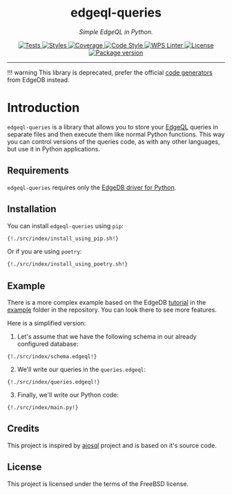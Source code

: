 <h1 align="center">edgeql-queries</h1>
<p align="center">
    <em>Simple EdgeQL in Python.</em>
</p>
<p align="center">
    <a href=https://github.com/nsidnev/edgeql-queries>
        <img src=https://github.com/nsidnev/edgeql-queries/workflows/Tests/badge.svg alt="Tests" />
    </a>
    <a href=https://github.com/nsidnev/edgeql-queries>
        <img src=https://github.com/nsidnev/edgeql-queries/workflows/Styles/badge.svg alt="Styles" />
    </a>
    <a href="https://codecov.io/gh/nsidnev/edgeql-queries">
        <img src="https://codecov.io/gh/nsidnev/edgeql-queries/branch/master/graph/badge.svg" alt="Coverage" />
    </a>
    <a href="https://github.com/ambv/black">
        <img src="https://img.shields.io/badge/code%20style-black-000000.svg" alt="Code Style" />
    </a>
    <a href="https://github.com/wemake-services/wemake-python-styleguide">
        <img src="https://img.shields.io/badge/style-wemake-000000.svg" alt="WPS Linter"/>
    </a>
    <a href="https://github.com/nsidnev/edgeql-queries/blob/master/LICENSE">
        <img src="https://img.shields.io/badge/License-FreeBSD-blue" alt="License" />
    </a>
    <a href="https://pypi.org/project/edgeql-queries/">
        <img src="https://badge.fury.io/py/edgeql-queries.svg" alt="Package version" />
    </a>
</p>

---

!!! warning
    This library is deprecated, prefer the official
    [code generators](https://www.edgedb.com/docs/clients/python/api/codegen)
    from EdgeDB instead.

# Introduction


`edgeql-queries` is a library that allows you to store your
[EdgeQL](https://edgedb.com/docs/edgeql/overview/) queries in separate files and then
execute them like normal Python functions. This way you can control versions of the
queries code, as with any other languages, but use it in Python applications.

## Requirements

`edgeql-queries` requires only the [EdgeDB driver for Python](https://github.com/edgedb/edgedb-python).

## Installation

You can install `edgeql-queries` using `pip`:
```bash
{!./src/index/install_using_pip.sh!}
```

Or if you are using `poetry`:
```bash
{!./src/index/install_using_poetry.sh!}
```

## Example


There is a more complex example based on the EdgeDB [tutorial](https://edgedb.com/docs/guides/quickstart)
in the [example](https://github.com/nsidnev/edgeql-queries/blob/master/example) folder in the repository.
You can look there to see more features.

Here is a simplified version:

1. Let's assume that we have the following schema in our already configured database:
```edgeql
{!./src/index/schema.edgeql!}
```

2. We'll write our queries in the `queries.edgeql`:
```edgeql
{!./src/index/queries.edgeql!}
```

3. Finally, we'll write our Python code:
```python3
{!./src/index/main.py!}
```

## Credits

This project is inspired by [aiosql](https://github.com/nackjicholson/aiosql)
project and is based on it's source code.

## License

This project is licensed under the terms of the FreeBSD license.
